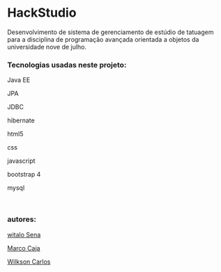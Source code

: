 # HackStudio
Desenvolvimento de sistema de gerenciamento de estúdio de tatuagem
para a disciplina de programação avançada orientada a objetos da universidade nove de julho.


<h3>Tecnologias usadas neste projeto:</h3>

<p>Java EE</p>
<p>JPA</p>
<p>JDBC</p>
<p>hibernate</p>
<p>html5</p>
<p>css</p>
<p>javascript</p>
<p>bootstrap 4</p>
<p>mysql</p>
</br>

<h3>autores:</h3>

<p><a href="https://github.com/WitaloSena">witalo Sena</a></p>
<p><a href="https://github.com/Ikusaba">Marco Caja</a></p>
<p><a href="https://github.com/wilkson-carlos">Wilkson Carlos</a></p>






